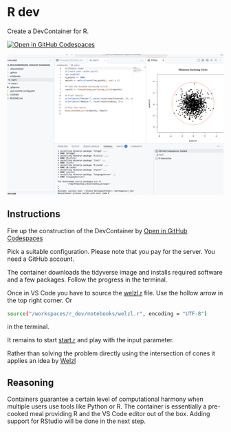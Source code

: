 # R dev

Create a DevContainer for R.

[![Open in GitHub Codespaces](https://github.com/codespaces/badge.svg)](https://codespaces.new/tschm/r_dev)

![A devcontainer for r](r_dev.png)


## Instructions

Fire up the construction of the DevContainer by [Open in GitHub Codespaces](https://codespaces.new/tschm/r_dev)

Pick a suitable configuration. Please note that you pay for the server.
You need a GitHub account.

The container downloads the tidyverse image and installs required software and a few packages.
Follow the progress in the terminal.

Once in VS Code you have to source the [welzl.r](notebooks/welzl.r) file. Use the hollow arrow in the top right corner. Or

```bash
source("/workspaces/r_dev/notebooks/welzl.r", encoding = "UTF-8")
```

in the terminal.

It remains to start [start.r](notebooks/start.r) and play with the input parameter.

Rather than solving the problem directly using the intersection of cones it applies an idea by [Welzl](https://en.wikipedia.org/wiki/Emo_Welzl)

## Reasoning

Containers guarantee a certain level of computational harmony when multiple users use tools like Python or R.
The container is essentially a pre-cooked meal providing R and the VS Code editor out of the box. Adding support
for RStudio will be done in the next step.
